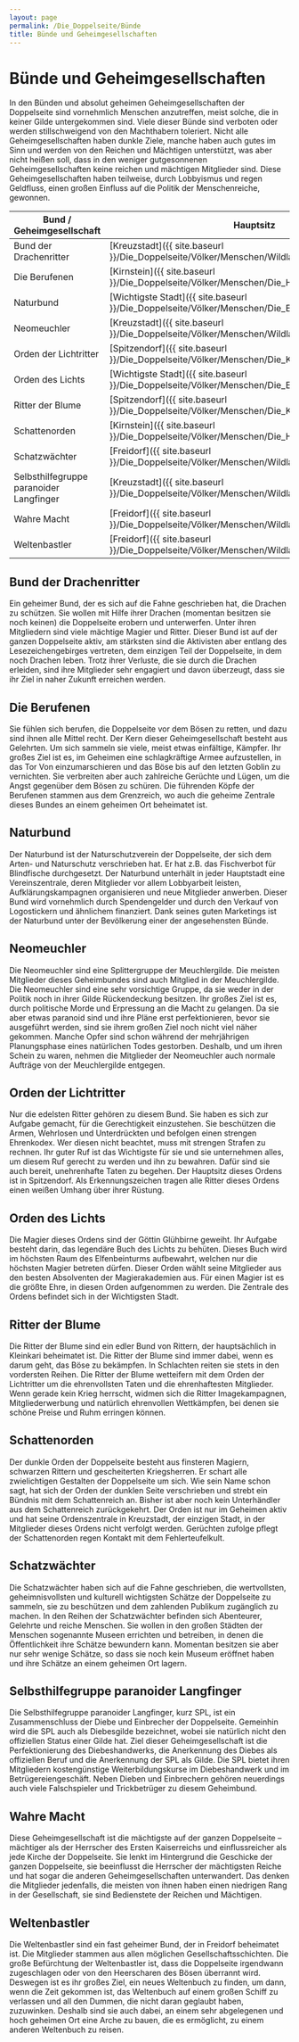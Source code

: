 ```yaml
---
layout: page
permalink: /Die_Doppelseite/Bünde
title: Bünde und Geheimgesellschaften
---
```


# Bünde und Geheimgesellschaften

In den Bünden und absolut geheimen Geheimgesellschaften der Doppelseite sind vornehmlich Menschen anzutreffen, meist solche, die in keiner Gilde untergekommen sind. Viele dieser Bünde sind verboten oder werden stillschweigend von den Machthabern toleriert. Nicht alle Geheimgesellschaften haben dunkle Ziele, manche haben auch gutes im Sinn und werden von den Reichen und Mächtigen unterstützt, was aber nicht heißen soll, dass in den weniger gutgesonnenen Geheimgesellschaften keine reichen und mächtigen Mitglieder sind. Diese Geheimgesellschaften haben teilweise, durch Lobbyismus und regen Geldfluss, einen großen Einfluss auf die Politik der Menschenreiche, gewonnen.

<table>
<thead>
<tr><th>Bund / Geheimgesellschaft</th><th>Hauptsitz</th><th>Status</th></tr>
</thead>
<tbody>
<tr><td>Bund der Drachenritter</td><td>[Kreuzstadt]({{ site.baseurl }}/Die_Doppelseite/Völker/Menschen/Wildlande/Kreuzstadt)</td><td>Geheim</td></tr>
<tr><td>Die Berufenen</td><td>[Kirnstein]({{ site.baseurl }}/Die_Doppelseite/Völker/Menschen/Die_Hüter/Kirnstein)</td><td>Geheim</td></tr>
<tr><td>Naturbund</td><td>[Wichtigste Stadt]({{ site.baseurl }}/Die_Doppelseite/Völker/Menschen/Die_Edlen/Wichtigstestadt)</td><td>Offiziell</td></tr>
<tr><td>Neomeuchler</td><td>[Kreuzstadt]({{ site.baseurl }}/Die_Doppelseite/Völker/Menschen/Wildlande/Kreuzstadt)</td><td>Geheim</td></tr>
<tr><td>Orden der Lichtritter</td><td>[Spitzendorf]({{ site.baseurl }}/Die_Doppelseite/Völker/Menschen/Die_Kleinkarierten/Spitzendorf)</td><td>Offiziell</td></tr>
<tr><td>Orden des Lichts</td><td>[Wichtigste Stadt]({{ site.baseurl }}/Die_Doppelseite/Völker/Menschen/Die_Edlen/Wichtigstestadt)</td><td>Offiziell</td></tr>
<tr><td>Ritter der Blume</td><td>[Spitzendorf]({{ site.baseurl }}/Die_Doppelseite/Völker/Menschen/Die_Kleinkarierten/Spitzendorf)</td><td>Offiziell</td></tr>
<tr><td>Schattenorden</td><td>[Kirnstein]({{ site.baseurl }}/Die_Doppelseite/Völker/Menschen/Die_Hüter/Kirnstein)</td><td>Verboten</td></tr>
<tr><td>Schatzwächter</td><td>[Freidorf]({{ site.baseurl }}/Die_Doppelseite/Völker/Menschen/Wildlande/Freidorf)</td><td>Geheim</td></tr>
<tr><td>Selbsthilfegruppe paranoider Langfinger</td><td>[Kreuzstadt]({{ site.baseurl }}/Die_Doppelseite/Völker/Menschen/Wildlande/Kreuzstadt)</td><td>Geheim</td></tr>
<tr><td>Wahre Macht</td><td>[Freidorf]({{ site.baseurl }}/Die_Doppelseite/Völker/Menschen/Wildlande/Freidorf)</td><td>Verboten</td></tr>
<tr><td>Weltenbastler</td><td>[Freidorf]({{ site.baseurl }}/Die_Doppelseite/Völker/Menschen/Wildlande/Freidorf)</td><td>Geheim</td></tr>
</tbody>
</table>

## Bund der Drachenritter

Ein geheimer Bund, der es sich auf die Fahne geschrieben hat, die Drachen zu schützen. Sie wollen mit Hilfe ihrer Drachen (momentan besitzen sie noch keinen) die Doppelseite erobern und unterwerfen. Unter ihren Mitgliedern sind viele mächtige Magier und Ritter. Dieser Bund ist auf der ganzen Doppelseite aktiv, am stärksten sind die Aktivisten aber entlang des Lesezeichengebirges vertreten, dem einzigen Teil der Doppelseite, in dem noch Drachen leben. Trotz ihrer Verluste, die sie durch die Drachen erleiden, sind ihre Mitglieder sehr engagiert und davon überzeugt, dass sie ihr Ziel in naher Zukunft erreichen werden.

## Die Berufenen

Sie fühlen sich berufen, die Doppelseite vor dem Bösen zu retten, und dazu sind ihnen alle Mittel recht. Der Kern dieser Geheimgesellschaft besteht aus Gelehrten. Um sich sammeln sie viele, meist etwas einfältige, Kämpfer. Ihr großes Ziel ist es, im Geheimen eine schlagkräftige Armee aufzustellen, in das Tor Von einzumarschieren und das Böse bis auf den letzten Goblin zu vernichten. Sie verbreiten aber auch zahlreiche Gerüchte und Lügen, um die Angst gegenüber dem Bösen zu schüren. Die führenden Köpfe der Berufenen stammen aus dem Grenzreich, wo auch die geheime Zentrale dieses Bundes an einem geheimen Ort beheimatet ist.

## Naturbund

Der Naturbund ist der Naturschutzverein der Doppelseite, der sich dem Arten- und Naturschutz verschrieben hat. Er hat z.B. das Fischverbot für Blindfische durchgesetzt. Der Naturbund unterhält in jeder Hauptstadt eine Vereinszentrale, deren Mitglieder vor allem Lobbyarbeit leisten, Aufklärungskampagnen organisieren und neue Mitglieder anwerben. Dieser Bund wird vornehmlich durch Spendengelder und durch den Verkauf von Logostickern und ähnlichem finanziert. Dank seines guten Marketings ist der Naturbund unter der Bevölkerung einer der angesehensten Bünde.

## Neomeuchler

Die Neomeuchler sind eine Splittergruppe der Meuchlergilde. Die meisten Mitglieder dieses Geheimbundes sind auch Mitglied in der Meuchlergilde. Die Neomeuchler sind eine sehr vorsichtige Gruppe, da sie weder in der Politik noch in ihrer Gilde Rückendeckung besitzen. Ihr großes Ziel ist es, durch politische Morde und Erpressung an die Macht zu gelangen. Da sie aber etwas paranoid sind und ihre Pläne erst perfektionieren, bevor sie ausgeführt werden, sind sie ihrem großen Ziel noch nicht viel näher gekommen. Manche Opfer sind schon während der mehrjährigen Planungsphase eines natürlichen Todes gestorben. Deshalb, und um ihren Schein zu waren, nehmen die Mitglieder der Neomeuchler auch normale Aufträge von der Meuchlergilde entgegen.

## Orden der Lichtritter

Nur die edelsten Ritter gehören zu diesem Bund. Sie haben es sich zur Aufgabe gemacht, für die Gerechtigkeit einzustehen. Sie beschützen die Armen, Wehrlosen und Unterdrückten und befolgen einen strengen Ehrenkodex. Wer diesen nicht beachtet, muss mit strengen Strafen zu rechnen. Ihr guter Ruf ist das Wichtigste für sie und sie unternehmen alles, um diesem Ruf gerecht zu werden und ihn zu bewahren. Dafür sind sie auch bereit, unehrenhafte Taten zu begehen. Der Hauptsitz dieses Ordens ist in Spitzendorf. Als Erkennungszeichen tragen alle Ritter dieses Ordens einen weißen Umhang über ihrer Rüstung.

## Orden des Lichts

Die Magier dieses Ordens sind der Göttin Glühbirne geweiht. Ihr Aufgabe besteht darin, das legendäre Buch des Lichts zu behüten. Dieses Buch wird im höchsten Raum des Elfenbeinturms aufbewahrt, welchen nur die höchsten Magier betreten dürfen. Dieser Orden wählt seine Mitglieder aus den besten Absolventen der Magierakademien aus. Für einen Magier ist es die größte Ehre, in diesen Orden aufgenommen zu werden. Die Zentrale des Ordens befindet sich in der Wichtigsten Stadt.

## Ritter der Blume

Die Ritter der Blume sind ein edler Bund von Rittern, der hauptsächlich in Kleinkari beheimatet ist. Die Ritter der Blume sind immer dabei, wenn es darum geht, das Böse zu bekämpfen. In Schlachten reiten sie stets in den vordersten Reihen. Die Ritter der Blume wetteifern mit dem Orden der Lichtritter um die ehrenvollsten Taten und die ehrenhaftesten Mitglieder. Wenn gerade kein Krieg herrscht, widmen sich die Ritter Imagekampagnen, Mitgliederwerbung und natürlich ehrenvollen Wettkämpfen, bei denen sie schöne Preise und Ruhm erringen können.

## Schattenorden

Der dunkle Orden der Doppelseite besteht aus finsteren Magiern, schwarzen Rittern und gescheiterten Kriegsherren. Er schart alle zwielichtigen Gestalten der Doppelseite um sich. Wie sein Name schon sagt, hat sich der Orden der dunklen Seite verschrieben und strebt ein Bündnis mit dem Schattenreich an. Bisher ist aber noch kein Unterhändler aus dem Schattenreich zurückgekehrt. Der Orden ist nur im Geheimen aktiv und hat seine Ordenszentrale in Kreuzstadt, der einzigen Stadt, in der Mitglieder dieses Ordens nicht verfolgt werden. Gerüchten zufolge pflegt der Schattenorden regen Kontakt mit dem Fehlerteufelkult.

## Schatzwächter

Die Schatzwächter haben sich auf die Fahne geschrieben, die wertvollsten, geheimnisvollsten und kulturell wichtigsten Schätze der Doppelseite zu sammeln, sie zu beschützen und dem zahlenden Publikum zugänglich zu machen. In den Reihen der Schatzwächter befinden sich Abenteurer, Gelehrte und reiche Menschen. Sie wollen in den großen Städten der Menschen sogenannte Museen errichten und betreiben, in denen die Öffentlichkeit ihre Schätze bewundern kann. Momentan besitzen sie aber nur sehr wenige Schätze, so dass sie noch kein Museum eröffnet haben und ihre Schätze an einem geheimen Ort lagern.

## Selbsthilfegruppe paranoider Langfinger

Die Selbsthilfegruppe paranoider Langfinger, kurz SPL, ist ein Zusammenschluss der Diebe und Einbrecher der Doppelseite. Gemeinhin wird die SPL auch als Diebesgilde bezeichnet, wobei sie natürlich nicht den offiziellen Status einer Gilde hat. Ziel dieser Geheimgesellschaft ist die Perfektionierung des Diebeshandwerks, die Anerkennung des Diebes als offiziellen Beruf und die Anerkennung der SPL als Gilde. Die SPL bietet ihren Mitgliedern kostengünstige Weiterbildungskurse im Diebeshandwerk und im Betrügereiengeschäft. Neben Dieben und Einbrechern gehören neuerdings auch viele Falschspieler und Trickbetrüger zu diesem Geheimbund.

## Wahre Macht

Diese Geheimgesellschaft ist die mächtigste auf der ganzen Doppelseite &ndash; mächtiger als der Herrscher des Ersten Kaiserreichs und einflussreicher als jede Kirche der Doppelseite. Sie lenkt im Hintergrund die Geschicke der ganzen Doppelseite, sie beeinflusst die Herrscher der mächtigsten Reiche und hat sogar die anderen Geheimgesellschaften unterwandert. Das denken die Mitglieder jedenfalls, die meisten von ihnen haben einen niedrigen Rang in der Gesellschaft, sie sind Bedienstete der Reichen und Mächtigen.

## Weltenbastler

Die Weltenbastler sind ein fast geheimer Bund, der in Freidorf beheimatet ist. Die Mitglieder stammen aus allen möglichen Gesellschaftsschichten. Die große Befürchtung der Weltenbastler ist, dass die Doppelseite irgendwann zugeschlagen oder von den Heerscharen des Bösen überrannt wird. Deswegen ist es ihr großes Ziel, ein neues Weltenbuch zu finden, um dann, wenn die Zeit gekommen ist, das Weltenbuch auf einem großen Schiff zu verlassen und all den Dummen, die nicht daran geglaubt haben, zuzuwinken. Deshalb sind sie auch dabei, an einem sehr abgelegenen und hoch geheimen Ort eine Arche zu bauen, die es ermöglicht, zu einem anderen Weltenbuch zu reisen.

